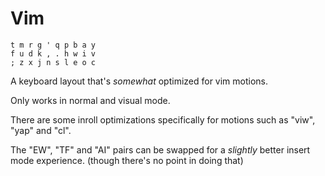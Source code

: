 # Vim

```
t m r g ' q p b a y
f u d k , . h w i v
; z x j n s l e o c
```

A keyboard layout that's *somewhat* optimized for vim motions.

Only works in normal and visual mode.

There are some inroll optimizations specifically for motions such as "viw", "yap" and "cl".

The "EW", "TF" and "AI" pairs can be swapped for a *slightly* better insert mode experience. (though there's no point in doing that)
